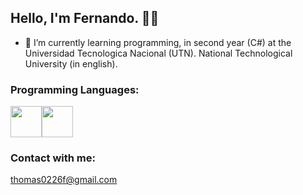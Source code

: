 ## Hello, I'm Fernando. 👋🤖

<!--
**FernandoMontenegro/FernandoMontenegro** is a ✨ _special_ ✨ repository because its `README.md` (this file) appears on your GitHub profile.

Here are some ideas to get you started:

- 🔭 I’m currently working on ...ssssssssss
- 🌱 I’m currently learning ...
- 👯 I’m looking to collaborate on ...s
- 🤔 I’m looking for help with ...
- 💬 Ask me about ...
- 📫 How to reach me: ...
- 😄 Pronouns: ...s
- ⚡ Fun fact: ...
-->
- 💯 I’m currently learning programming, in second year (C#) at the Universidad Tecnologica Nacional (UTN). National Technological University (in english).

### Programming Languages: 
<img src='https://user-images.githubusercontent.com/98592579/229614610-acd6783e-6d77-481f-bd09-005808929415.png' width='50'><img src='https://user-images.githubusercontent.com/98592579/229614628-515253e7-34a3-47e0-8278-e2bdb9b07d4c.png' width='50'>

### Contact with me:
thomas0226f@gmail.com

